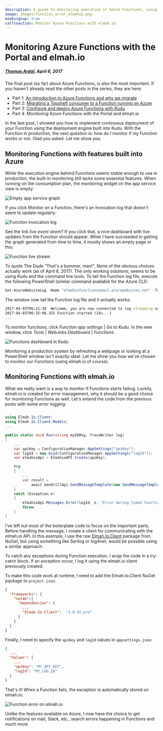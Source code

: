 ---description: A guide to monitoring execution of Azure Functions, using the built-in tools provided by Microsoft. As a better alternative, you can use the power of elmah.io.image: images/function_error_elmahio.pngbooksignup: truecalltoaction: Monitor Azure Functions with elmah.io---# Monitoring Azure Functions with the Portal and elmah.io##### [Thomas Ardal](http://elmah.io/about/), April 6, 2017The final post (so far) about Azure Functions, is also the most important. If you haven't already read the other posts in the series, they are here:- Part 1: [An introduction to Azure Functions and why we migrate](https://blog.elmah.io/migrating-from-windows-services-to-azure-functions/)
- Part 2: [Migrating a Topshelf consumer to a Function running on Azure](https://blog.elmah.io/migrating-a-topshelf-consumer-to-a-function-running-on-azure/)
- Part 3: [Configure and deploy Azure Functions with Kudu](https://blog.elmah.io/configure-and-deploy-azure-functions-with-kudu/)
- Part 4: Monitoring Azure Functions with the Portal and elmah.io

In the last post, I showed you how to implement continuous deployment of your Function using the deployment engine built into Kudu. With the Function in production, the next question is: how do I monitor if my Function works or not. Glad you asked. Let me show you.

## Monitoring Functions with features built into Azure

While the execution engine behind Functions seems stable enough to use in production, the built-in monitoring still lacks some essential features. When running on the consumption plan, the monitoring widget on the app service view is empty:

![Empty app service graph](images/function_empty_graph.png)

If you click Monitor on a Function, there's an invocation log that doesn't seem to update regularly:

![Function invocation log](images/function_invocation_log.png)

See the link _live event strem_? If you click that, a nice dashboard with live updates from the Function should appear. While I have succeeded in getting the graph generated from time to time, it mostly shows an empty page or this:

![Function live stream](images/function_live_stream.png)

To quote The Dude <q>That's a bummer, man!</q>. None of the obvious choices actually work (as of April 6, 2017). The only working solutions, seems to be using Kudu and the command line tools. To tail the Function log file, execute the following PowerShell (similar command available for the Azure CLI):

```powershell
Get-AzureWebsiteLog -Name "elmahiofunctionsemail.azurewebsites.net" -Tail
```

The window now tail the Function log file and it actually works:

```cmd
2017-04-03T06:21:34  Welcome, you are now connected to log-streaming service.
2017-04-03T06:35:08.325 Function started (Id=...)
...
```

To monitor functions, click _Function app settings_ | _Go to Kudu_. In the new window, click _Tools_ | _WebJobs Dashboard_ | _Functions_:

![Functions dashboard in Kudu](images/functions_in_kudu.png)

Monitoring a production system by refreshing a webpage or looking at a PowerShell window isn't exactly ideal. Let me show you how we've chosen to monitor our Functions (using elmah.io of course).

## Monitoring Functions with elmah.io

What we really want is a way to monitor if Functions starts failing. Luckily, elmah.io is created for error management, why it should be a good choice for monitoring Functions as well. Let's extend the code from the previous posts with some error logging:

```csharp
...
using Elmah.Io.Client;
using Elmah.Io.Client.Models;
...

public static void Run(string mySbMsg, TraceWriter log)
{
	...
	var apiKey = ConfigurationManager.AppSettings["apiKey"];
	var logId = new Guid(ConfigurationManager.AppSettings["logId"]);
	var elmahioApi = ElmahioAPI.Create(apiKey);

	try
	{
		...
		var result =
			await mandrillApi.SendMessageTemplate(new SendMessageTemplateRequest(...));
	}
	catch (Exception e)
	{
		elmahioApi.Messages.Error(logId, e, "Error during timed function");
		throw;
	}
}
```

I've left out most of the boilerplate code to focus on the important parts. Before handling the message, I create a client for communicating with the elmah.io API. In this example, I use the raw [Elmah.Io.Client](https://www.nuget.org/packages/Elmah.Io.Client/3.0.41-pre) package from NuGet, but using something like Serilog or log4net, would be possible using a similar approach.

To catch any exceptions during Function execution, I wrap the code in a try-catch block. If an exception occur, I log it using the elmah.io client previously created.

To make this code work at runtime, I need to add the Elmah.Io.Client NuGet package to `project.json`:

```json
{
  "frameworks": {
    "net46":{
      "dependencies": {
        ...
        "Elmah.Io.Client":  "3.0.41-pre" 
      }
    }
  }
}
```

Finally, I need to specify the `apiKey` and `logId` values in `appsettings.json`:

```json
{
  ...
  "Values": {
    ...
    "apiKey": "MY_API_KEY",
    "logId": "MY_LOG_ID"
  }
}
```

That's it! When a Function fails, the exception is automatically stored on elmah.io:

![Function error on elmah.io](images/function_error_elmahio.png)

Unlike the features available on Azure, I now have the choice to get notifications on mail, Slack, etc., search errors happening in Functions and much more.